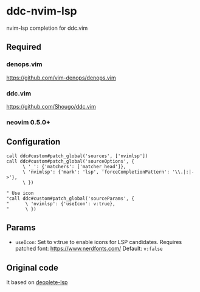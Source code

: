 # ddc-nvim-lsp

nvim-lsp completion for ddc.vim


## Required

### denops.vim

https://github.com/vim-denops/denops.vim

### ddc.vim

https://github.com/Shougo/ddc.vim

### neovim 0.5.0+


## Configuration

```vim
call ddc#custom#patch_global('sources', ['nvimlsp'])
call ddc#custom#patch_global('sourceOptions', {
      \ '_': {'matchers': ['matcher_head']},
      \ 'nvimlsp': {'mark': 'lsp', 'forceCompletionPattern': '\\.|:|->'},
      \ })

" Use icon
"call ddc#custom#patch_global('sourceParams', {
"      \ 'nvimlsp': {'useIcon': v:true},
"      \ })
```


## Params

- `useIcon`: Set to v:true to enable icons for
  LSP candidates. Requires patched font: https://www.nerdfonts.com/
  Default: `v:false`


## Original code

It based on [deoplete-lsp](https://github.com/deoplete-plugins/deoplete-lsp)
